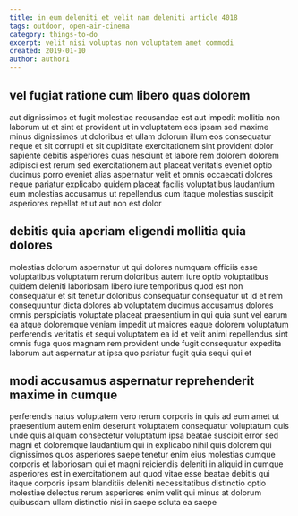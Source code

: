 ```yaml
---
title: in eum deleniti et velit nam deleniti article 4018
tags: outdoor, open-air-cinema
category: things-to-do
excerpt: velit nisi voluptas non voluptatem amet commodi
created: 2019-01-10
author: author1
---
```


## vel fugiat ratione cum libero quas dolorem

aut dignissimos et fugit molestiae recusandae est aut impedit mollitia non laborum ut et sint et provident ut in voluptatem eos ipsam sed maxime minus dignissimos ut doloribus et ullam dolorum illum eos consequatur neque et sit corrupti et sit cupiditate exercitationem sint provident dolor sapiente debitis asperiores quas nesciunt et labore rem dolorem dolorem adipisci est rerum sed exercitationem aut placeat veritatis eveniet optio ducimus porro eveniet alias aspernatur velit et omnis occaecati dolores neque pariatur explicabo quidem placeat facilis voluptatibus laudantium eum molestias accusamus ut repellendus cum itaque molestias suscipit asperiores repellat et ut aut non est dolor

## debitis quia aperiam eligendi mollitia quia dolores

molestias dolorum aspernatur ut qui dolores numquam officiis esse voluptatibus voluptatum rerum doloribus autem iure optio voluptatibus quidem deleniti laboriosam libero iure temporibus quod est non consequatur et sit tenetur doloribus consequatur consequatur ut id et rem consequuntur dicta dolores ab voluptatem ducimus accusamus dolores omnis perspiciatis voluptate placeat praesentium in qui quia sunt vel earum ea atque doloremque veniam impedit ut maiores eaque dolorem voluptatum perferendis veritatis et sequi voluptatem ea id et velit animi repellendus sint omnis fuga quos magnam rem provident unde fugit consequatur expedita laborum aut aspernatur at ipsa quo pariatur fugit quia sequi qui et

## modi accusamus aspernatur reprehenderit maxime in cumque

perferendis natus voluptatem vero rerum corporis in quis ad eum amet ut praesentium autem enim deserunt voluptatem consequatur voluptatum quis unde quis aliquam consectetur voluptatum ipsa beatae suscipit error sed magni et doloremque laudantium qui in explicabo nihil quis dolorem qui dignissimos quos asperiores saepe tenetur enim eius molestias cumque corporis et laboriosam qui et magni reiciendis deleniti in aliquid in cumque asperiores est in exercitationem aut quod vitae esse beatae debitis qui itaque corporis ipsam blanditiis deleniti necessitatibus distinctio optio molestiae delectus rerum asperiores enim velit qui minus at dolorum quibusdam ullam distinctio nisi in saepe soluta ea saepe
